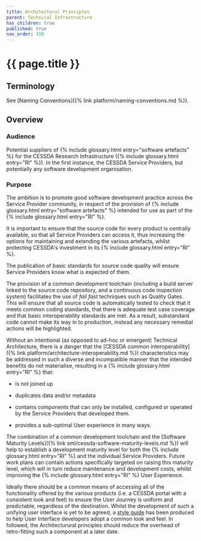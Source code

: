 ```yaml
---
title: Architectural Principles
parent: Technical Infrastructure
has_children: true
published: true
nav_order: 310
---
```


# {{ page.title }}

## Terminology

See [Naming Conventions]({% link platform/naming-conventions.md %}).

## Overview

### Audience

Potential suppliers of {% include glossary.html entry="software artefacts" %} for the CESSDA Research Infrastructure
({% include glossary.html entry="RI" %}).
In the first instance, the CESSDA Service Providers, but potentially any software development organisation.

### Purpose

The ambition is to promote good software development practice across the Service Provider community,
in respect of the provision of {% include glossary.html entry="software artefacts" %} intended for use as part of the
{% include glossary.html entry="RI" %}.

It is important to ensure that the source code for every product is centrally available,
so that all Service Providers can access it,
thus increasing the options for maintaining and extending the various artefacts,
whilst protecting CESSDA's investment in its {% include glossary.html entry="RI" %}.

The publication of basic standards for source code quality will ensure Service Providers know what is expected of them.

The provision of a common development toolchain (including a build server linked to the source code repository,
and a continuous code inspection system) facilitates the use of *fail fast* techniques such as Quality Gates.
This will ensure that all source code is automatically tested to check that it meets common coding standards,
that there is adequate test case coverage and that basic interoperability standards are met.
As a result, substandard code cannot make its way in to production, instead any necessary remedial actions will be highlighted.

Without an intentional (as opposed to ad-hoc or emergent) Technical Architecture,
there is a danger that the [CESSDA common interoperability]({% link platform/architecture-interoperability.md %})
characteristics may be addressed in such a diverse and incompatible manner that the intended benefits do not materialise,
resulting in a {% include glossary.html entry="RI" %} that:

- is not joined up

- duplicates data and/or metadata

- contains components that can only be installed, configured or operated by the Service Providers that developed them.

- provides a sub-optimal User experience in many ways.

The combination of a common development toolchain and the [Software Maturity Levels]({% link sml/cessda-software-maturity-levels.md %})
will help to establish a development maturity level for both the {% include glossary.html entry="RI" %}
and the individual Service Providers.
Future work plans can contain actions specifically targeted on raising this maturity level,
which will in turn reduce maintenance and development costs, whilst improving the {% include glossary.html entry="RI" %} User Experience.

Ideally there should be a common means of accessing all of the functionality offered by the various products
(i.e. a CESSDA portal with a consistent look and feel)
to ensure the User Journey is uniform and predictable, regardless of the destination.
Whilst the development of such a unifying user interface is yet to be agreed,
a [style guide](https://zenodo.org/record/2631263) has been produced to help User Interface developers adopt a common look and feel.
In followed, the Architecturural principles should reduce the overhead of retro-fitting such a component at a later date.
